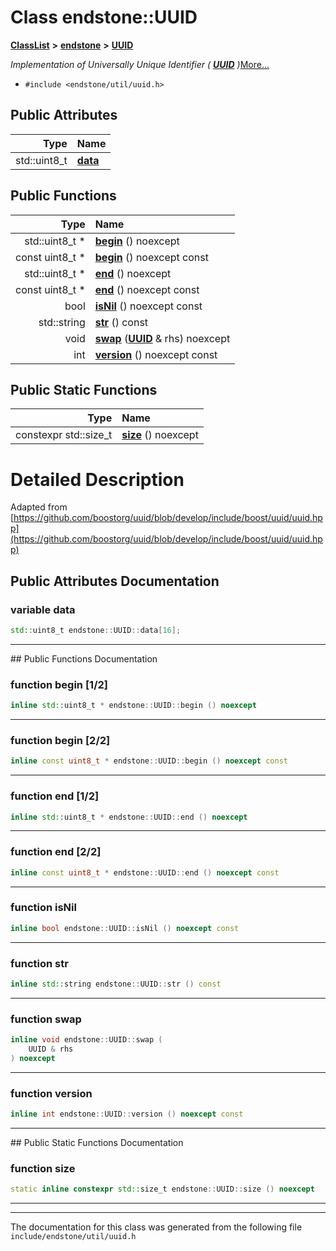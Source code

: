 

# Class endstone::UUID



[**ClassList**](annotated.md) **>** [**endstone**](namespaceendstone.md) **>** [**UUID**](classendstone_1_1UUID.md)



_Implementation of Universally Unique Identifier (_ [_**UUID**_](classendstone_1_1UUID.md) _)_[More...](#detailed-description)

* `#include <endstone/util/uuid.h>`





















## Public Attributes

| Type | Name |
| ---: | :--- |
|  std::uint8\_t | [**data**](#variable-data)  <br> |
















## Public Functions

| Type | Name |
| ---: | :--- |
|  std::uint8\_t \* | [**begin**](#function-begin-12) () noexcept<br> |
|  const uint8\_t \* | [**begin**](#function-begin-22) () noexcept const<br> |
|  std::uint8\_t \* | [**end**](#function-end-12) () noexcept<br> |
|  const uint8\_t \* | [**end**](#function-end-22) () noexcept const<br> |
|  bool | [**isNil**](#function-isnil) () noexcept const<br> |
|  std::string | [**str**](#function-str) () const<br> |
|  void | [**swap**](#function-swap) ([**UUID**](classendstone_1_1UUID.md) & rhs) noexcept<br> |
|  int | [**version**](#function-version) () noexcept const<br> |


## Public Static Functions

| Type | Name |
| ---: | :--- |
|  constexpr std::size\_t | [**size**](#function-size) () noexcept<br> |


























# Detailed Description


Adapted from [https://github.com/boostorg/uuid/blob/develop/include/boost/uuid/uuid.hpp](https://github.com/boostorg/uuid/blob/develop/include/boost/uuid/uuid.hpp) 


    
## Public Attributes Documentation




### variable data 

```C++
std::uint8_t endstone::UUID::data[16];
```




<hr>
## Public Functions Documentation




### function begin [1/2]

```C++
inline std::uint8_t * endstone::UUID::begin () noexcept
```




<hr>



### function begin [2/2]

```C++
inline const uint8_t * endstone::UUID::begin () noexcept const
```




<hr>



### function end [1/2]

```C++
inline std::uint8_t * endstone::UUID::end () noexcept
```




<hr>



### function end [2/2]

```C++
inline const uint8_t * endstone::UUID::end () noexcept const
```




<hr>



### function isNil 

```C++
inline bool endstone::UUID::isNil () noexcept const
```




<hr>



### function str 

```C++
inline std::string endstone::UUID::str () const
```




<hr>



### function swap 

```C++
inline void endstone::UUID::swap (
    UUID & rhs
) noexcept
```




<hr>



### function version 

```C++
inline int endstone::UUID::version () noexcept const
```




<hr>
## Public Static Functions Documentation




### function size 

```C++
static inline constexpr std::size_t endstone::UUID::size () noexcept
```




<hr>

------------------------------
The documentation for this class was generated from the following file `include/endstone/util/uuid.h`

